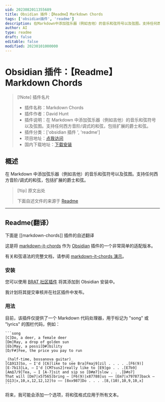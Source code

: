 ```yaml
---
uid: 2023082011355689
title: Obsidian 插件：【Readme】Markdown Chords
tags: ['obsidian插件', 'readme']
description: 在Markdown中添加弦乐器（例如吉他）的音乐和弦符号以及弦图。支持任何西方音阶/调式的和弦，包括扩展的爵士和弦。
author: AI
type: readme
draft: false
editable: false
modified: 20230101000000
---
```


# Obsidian 插件：【Readme】Markdown Chords

> [!Note] 插件名片
> - 插件名称：Markdown Chords
> - 插件作者：David Hunt
> - 插件说明：在 Markdown 中添加弦乐器（例如吉他）的音乐和弦符号以及弦图。支持任何西方音阶/调式的和弦，包括扩展的爵士和弦。
> - 插件分类：['obsidian 插件 ', 'readme']
> - 项目地址：[点我访问](https://github.com/dnotes/obsidian-markdown-chords)
> - 国内下载地址：[下载安装](https://pkmer.cn/products/plugin/pluginMarket/?markdown-chords)

## 概述

在 Markdown 中添加弦乐器（例如吉他）的音乐和弦符号以及弦图。支持任何西方音阶/调式的和弦，包括扩展的爵士和弦。

> [!tip] 原文出处
>
>下面自述文件的来源于 [Readme](https://ghproxy.net/https://raw.githubusercontent.com/dnotes/obsidian-markdown-chords/main/README.md)

---

## Readme(翻译）

下面是 [[markdown-chords]] 插件的自述翻译

这是将 [markdown-it-chords] 作为 [Obsidian] 插件的一个非常简单的适配版本。

有关和弦语法的完整文档，请参阅 [markdown-it-chords 演示]。

[markdown-it-chords]: <https://github.com/dnotes/markdown-it-chords>
[Obsidian]: <https://obsidian.md>
[markdown-it-chords 演示]: <https://dnotes.github.io/markdown-it-chords/>

### 安装

您可以使用 [BRAT 社区插件] 将其添加到 Obsidian 安装中。

我计划将其提交审核并在社区插件中发布。

[BRAT 社区插件]: <https://github.com/TfTHacker/obsidian42-brat>

### 用法

目前，该插件仅提供了一个 Markdown 代码处理器，用于标记为 "song" 或 "lyrics" 的围栏代码，例如：

	```song
	[C]Do, a deer, a female deer
	[Dm]Ray, a drop of golden sun
	[Eb]May, a possi[D#]bility
	[D/F#]Fee, the price you pay to run

	_(half-time, bossanova guitar)_
	[CΔ913]So, — I'd [C6]like to see Bra[Fmaj9]zil . . . . .[F6(9)]
	[E-7b13]La, — I'd [CM7sus2]really like to [E9]go . . .[E7b9]
	[AmΔ7/9]Tea, — I [A-7]sit and sip so [D#ø7]slow . . .[D#o7]
	That will [Dm7|x57565]bring — [F6(9)|x87788]us —— [Em7|x79787]back — [G13|x,10,x,12,12,12]to —— [8xx987]Do . . . .[8,(10),10,9,10,x]
	```

将来，我可能会添加一个选项，将和弦格式应用于所有文本。
